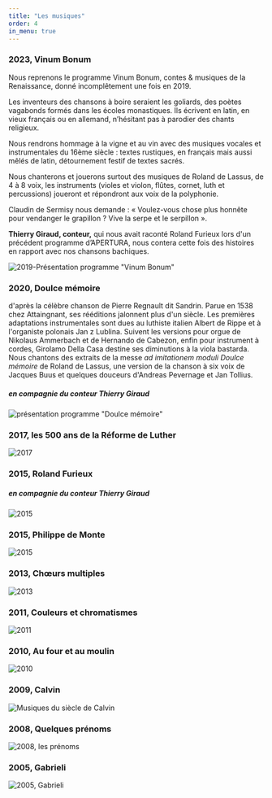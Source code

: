 ```yaml
---
title: "Les musiques"
order: 4
in_menu: true
---
```

### 2023, Vinum Bonum

Nous reprenons le programme Vinum Bonum, contes & musiques de la Renaissance, donné incomplêtement une fois en 2019.

Les inventeurs des chansons à boire seraient les goliards, des poètes vagabonds formés dans les écoles monastiques. Ils écrivent en latin, en vieux français ou en allemand, n’hésitant pas à parodier des chants religieux.

Nous rendrons hommage à la vigne et au vin avec des musiques vocales et instrumentales du 16ème siècle : textes rustiques, en français mais aussi mêlés de latin, détournement festif de textes sacrés.

Nous chanterons et jouerons surtout des musiques de Roland de Lassus, de 4 à 8 voix, les instruments (violes et violon, flûtes, cornet, luth et percussions) joueront et répondront aux voix de la polyphonie.

Claudin de Sermisy nous demande : « Voulez-vous chose plus honnête pour vendanger le grapillon ? Vive la serpe et le serpillon ».

**Thierry Giraud, conteur,** qui nous avait raconté Roland Furieux lors d'un précédent programme d’APERTURA, nous contera cette fois des histoires en rapport avec nos chansons bachiques.

![2019-Présentation programme "Vinum Bonum"](https://github.com/ensembleapertura/test-website-repo-3796/blob/main/images/Couverture-VinumBonum.png?raw=true)

### 2020, Doulce mémoire

d'après la célèbre chanson de Pierre Regnault dit Sandrin. Parue en 1538 chez Attaingnant, ses rééditions jalonnent plus d'un siècle. Les premières adaptations instrumentales sont dues au luthiste italien Albert de Rippe et à l'organiste polonais Jan z Lublina.  Suivent les versions pour orgue de Nikolaus Ammerbach et de Hernando de Cabezon, enfin pour instrument à cordes, Girolamo Della Casa destine ses diminutions à la viola bastarda. Nous chantons des extraits de la messe _ad imitationem moduli Doulce mémoire_ de Roland de Lassus, une version de la chanson à six voix de Jacques Buus et quelques douceurs d'Andreas Pevernage et Jan Tollius.

##### en compagnie du conteur Thierry Giraud

![présentation programme "Doulce mémoire"](https://github.com/ensembleapertura/test-website-repo-3796/blob/main/images/web_COULEUR-doulcememoire-Couverture.jpg?raw=true)




### 2017, les 500 ans de la Réforme de Luther

![2017](https://github.com/ensembleapertura/test-website-repo-3796/blob/main/images/Couverture-Luther-2017.jpg?raw=true)

### 2015, Roland Furieux
##### en compagnie du conteur Thierry Giraud

![2015](https://github.com/ensembleapertura/test-website-repo-3796/blob/main/images/Couverture-Roland.jpg?raw=true)

### 2015, Philippe de Monte

![2015](https://github.com/ensembleapertura/test-website-repo-3796/blob/main/images/web_2015-08-afficheMarennesA3.jpg?raw=true)


### 2013, Chœurs multiples

![2013](https://github.com/ensembleapertura/test-website-repo-3796/blob/main/images/couverture-CoeursMultiples-2013.jpg?raw=true)

### 2011, Couleurs et chromatismes

![2011](https://github.com/ensembleapertura/test-website-repo-3796/blob/main/images/apertura-color-affiche-couleur-04.jpg?raw=true)

### 2010, Au four et au moulin

![2010](https://github.com/ensembleapertura/test-website-repo-3796/blob/main/images/Apertura-aufour-affiche-2010.jpg?raw=true)

### 2009, Calvin

![Musiques du siècle de Calvin](https://github.com/ensembleapertura/test-website-repo-3796/blob/main/images/apertura-calvin-mel.jpg?raw=true)

### 2008, Quelques prénoms

![2008, les prénoms](https://github.com/ensembleapertura/test-website-repo-3796/blob/main/images/apertura-affiche-prenom-2008.png?raw=true)

### 2005, Gabrieli

![2005, Gabrieli](https://github.com/ensembleapertura/test-website-repo-3796/blob/main/images/Apertura-couverture-Gabrieli-2005.jpg?raw=true) 